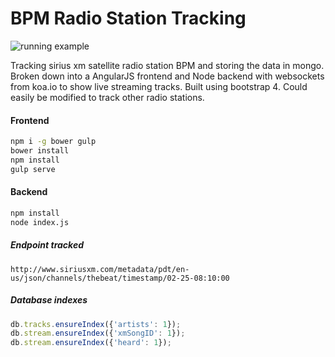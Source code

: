 # BPM Radio Station Tracking
![running example](http://i.imgur.com/8rIKBwt.jpg)

Tracking sirius xm satellite radio station BPM and storing the data in mongo.
Broken down into a AngularJS frontend and Node backend with websockets from koa.io to show live streaming tracks. Built using bootstrap 4.
Could easily be modified to track other radio stations.

#### Frontend
```bash
npm i -g bower gulp
bower install
npm install
gulp serve
```

#### Backend
```bash
npm install
node index.js
```

##### Endpoint tracked  
```HTTP
http://www.siriusxm.com/metadata/pdt/en-us/json/channels/thebeat/timestamp/02-25-08:10:00
```

##### Database indexes
```javascript
db.tracks.ensureIndex({'artists': 1});
db.stream.ensureIndex({'xmSongID': 1});
db.stream.ensureIndex({'heard': 1});
```
